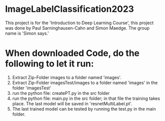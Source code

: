 # ImageLabelClassification2023
This project is for the 'Introduction to Deep Learning Course', this project was done by Paul Sarninghausen-Cahn and Simon Maedge. The group name is 'Simon says.'


# When downloaded Code, do the following to let it run:
  1. Extract Zip-Folder images to a folder named 'images'.
  2. Extract Zip-Folder imagesTest/images to a folder named 'images' in the folder 'imagesTest'
  3. run the python file: createPT.py in the src folder
  4. run the python file: main.py in the src folder; in that file the training takes place. The last model will be saved in 'resnetMultiLabel.pt'.
  5. The last trained model can be tested by running the test.py in the main folder.
